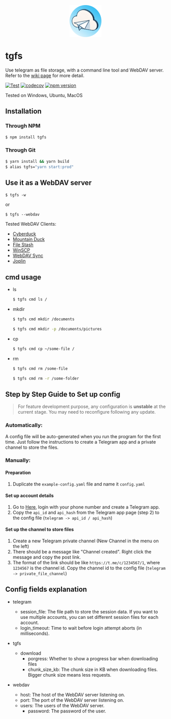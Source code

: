 <p align="center">
  <img src="https://raw.githubusercontent.com/TheodoreKrypton/tgfs/master/tgfs.png" alt="logo" width="100"/>
</p>

# tgfs

Use telegram as file storage, with a command line tool and WebDAV server. Refer to the [wiki page](https://github.com/TheodoreKrypton/tgfs/wiki/TGFS-Wiki) for more detail.

[![Test](https://github.com/TheodoreKrypton/tgfs/actions/workflows/test.yml/badge.svg)](https://github.com/TheodoreKrypton/tgfs/actions/workflows/test.yml) [![codecov](https://codecov.io/gh/TheodoreKrypton/tgfs/branch/master/graph/badge.svg?token=CM6TF4C9B9)](https://codecov.io/gh/TheodoreKrypton/tgfs) [![npm version](https://badge.fury.io/js/tgfs.svg)](https://www.npmjs.com/package/tgfs)

Tested on Windows, Ubuntu, MacOS

## Installation

### Through NPM

```bash
$ npm install tgfs
```

### Through Git

```bash
$ yarn install && yarn build
$ alias tgfs="yarn start:prod"
```

## Use it as a WebDAV server

```
$ tgfs -w
```

or

```
$ tgfs --webdav
```

Tested WebDAV Clients:

- [Cyberduck](https://cyberduck.io/)
- [Mountain Duck](https://mountainduck.io/)
- [File Stash](https://www.filestash.app/)
- [WinSCP](https://winscp.net/eng/index.php)
- [WebDAV Sync](http://www.re.be/webdav_sync/index.xhtml)
- [Joplin](https://joplinapp.org/)

## cmd usage

- ls

  ```bash
  $ tgfs cmd ls /
  ```

- mkdir

  ```bash
  $ tgfs cmd mkdir /documents
  ```

  ```bash
  $ tgfs cmd mkdir -p /documents/pictures
  ```

- cp

  ```bash
  $ tgfs cmd cp ~/some-file /
  ```

- rm

  ```bash
  $ tgfs cmd rm /some-file
  ```

  ```bash
  $ tgfs cmd rm -r /some-folder
  ```

## Step by Step Guide to Set up config

> For feature development purpose, any configuration is **unstable** at the current stage. You may need to reconfigure following any update.

### Automatically:

A config file will be auto-generated when you run the program for the first time. Just follow the instructions to create a Telegram app and a private channel to store the files.

### Manually:

#### Preparation

1. Duplicate the `example-config.yaml` file and name it `config.yaml`

#### Set up account details

1. Go to [Here](https://my.telegram.org/apps), login with your phone number and create a Telegram app.
2. Copy the `api_id` and `api_hash` from the Telegram app page (step 2) to the config file (`telegram -> api_id / api_hash`)

#### Set up the channel to store files

1. Create a new Telegram private channel (New Channel in the menu on the left)
2. There should be a message like "Channel created". Right click the message and copy the post link.
3. The format of the link should be like `https://t.me/c/1234567/1`, where `1234567` is the channel id. Copy the channel id to the config file (`telegram -> private_file_channel`)

## Config fields explanation

- telegram

  - session_file: The file path to store the session data. If you want to use multiple accounts, you can set different session files for each account.
  - login_timeout: Time to wait before login attempt aborts (in milliseconds).

- tgfs

  - download
    - porgress: Whether to show a progress bar when downloading files
    - chunk_size_kb: The chunk size in KB when downloading files. Bigger chunk size means less requests.

- webdav
  - host: The host of the WebDAV server listening on.
  - port: The port of the WebDAV server listening on.
  - users: The users of the WebDAV server.
    - password: The password of the user.
